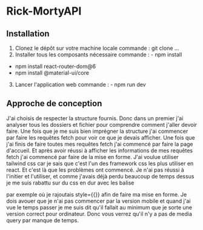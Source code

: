 # Rick-MortyAPI

## Installation
1. Clonez le dépôt sur votre machine locale
commande : git clone ...
2. Installer tous les composants nécessaire
commande : - npm install
- npm install react-router-dom@6
- npm install @material-ui/core
3. Lancer l'application web
commande : - npm run dev

## Approche de conception
J'ai choisis de respecter la structure fournis. Donc dans un premier j'ai analyser tous les dossiers et fichier pour comprendre comment j'aller devoir faire.
Une fois que je me suis bien imprégner la structure j'ai commencer par faire les requêtes fetch pour voir ce que je devais afficher. Une fois que j'ai finis de faire toutes mes requêtes fetch j'ai commencé par faire la page d'accueil.
Et après avoir réussi à afficher les informations de mes requêtes fetch j'ai commencé par faire de la mise en forme. J'ai voulue utiliser tailwind css car je sais que c'est l'un des framework css les plus utiliser en react. Et c'est là que les problèmes ont commencé.
Je n'ai pas réussi à l'initier et l'utiliser, et comme j'avais déjà perdu beaucoup de temps dessus je me suis rabattu sur du css en dur avec les balise <div> par exemple où je rajoutais style={{}} afin de faire ma mise en forme.
Je dois avouer que je n'ai pas commencer par la version mobile et quand j'ai vue le temps passer je me suis dit qu'il fallait au minimum que je sorte une version correct pour ordinateur. Donc vous verrez qu'il n'y a pas de media query par manque de temps.